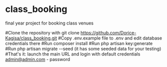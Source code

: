 # class_booking
final year project for booking class venues


#Clone the repository with git clone https://github.com/Dorice-Kagisa/class_booking.git
#Copy .env.example file to .env and edit database credentials there
#Run composer install
#Run php artisan key:generate
#Run php artisan migrate --seed (it has some seeded data for your testing)
#That's it: launch the main URL and login with default credentials admin@admin.com - password
